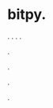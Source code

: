 # bitpy.
.
.
.
.












.






















































.
























.



























.














































































